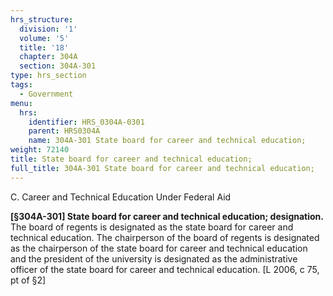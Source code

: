 ```yaml
---
hrs_structure:
  division: '1'
  volume: '5'
  title: '18'
  chapter: 304A
  section: 304A-301
type: hrs_section
tags:
  - Government
menu:
  hrs:
    identifier: HRS_0304A-0301
    parent: HRS0304A
    name: 304A-301 State board for career and technical education;
weight: 72140
title: State board for career and technical education;
full_title: 304A-301 State board for career and technical education;
---
```

C. Career and Technical Education Under Federal Aid

**[§304A-301] State board for career and technical education; designation.** The board of regents is designated as the state board for career and technical education. The chairperson of the board of regents is designated as the chairperson of the state board for career and technical education and the president of the university is designated as the administrative officer of the state board for career and technical education. [L 2006, c 75, pt of §2]